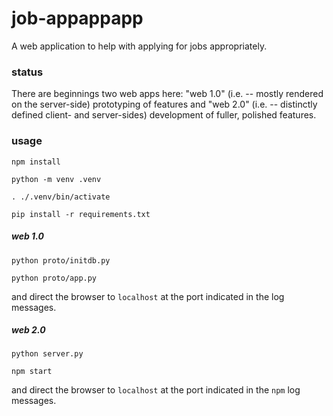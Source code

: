 # job-appappapp

A web application to help with applying for jobs appropriately.

### status

There are beginnings two web apps here:  "web 1.0" (i.e. -- mostly rendered on the server-side) prototyping of features and "web 2.0" (i.e. -- distinctly defined client- and server-sides) development of fuller, polished features.

### usage

`npm install`

`python -m venv .venv`

`. ./.venv/bin/activate`

`pip install -r requirements.txt`

##### web 1.0

`python proto/initdb.py`

`python proto/app.py`

and direct the browser to `localhost` at the port indicated in the log messages.

##### web 2.0

`python server.py`

`npm start`

and direct the browser to `localhost` at the port indicated in the `npm` log messages.
